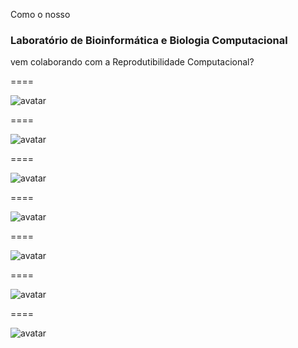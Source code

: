 Como o nosso
### Laboratório de Bioinformática e Biologia Computacional
vem colaborando com a Reprodutibilidade Computacional?

====

![avatar][avatar] <!-- .element: class="pull-center" -->

[avatar]: ../shared/img/dugong-paper.png

====

![avatar][avatar] <!-- .element: class="pull-center" -->

[avatar]: ../shared/img/dugong-view.png

====

![avatar][avatar] <!-- .element: class="pull-center" -->

[avatar]: ../shared/img/bioportainer-paper.png

====

![avatar][avatar] <!-- .element: class="pull-center" -->

[avatar]: ../shared/img/bioportainer-view.png

====

![avatar][avatar] <!-- .element: class="pull-center" -->

[avatar]: ../shared/img/paradb-paper.png

====

![avatar][avatar] <!-- .element: class="pull-center" -->

[avatar]: ../shared/img/paradb-view.png

====

![avatar][avatar] <!-- .element: class="pull-center" -->

[avatar]: ../shared/img/paradb-inter.png
